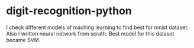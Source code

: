 # digit-recognition-python
I check different models of maching learning to find best for mnist dataset. Also I written neural network from scrath. Best model for this dataset became SVM.
